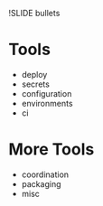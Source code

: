 !SLIDE bullets
# Tools #

* deploy
* secrets
* configuration
* environments
* ci

# More Tools #

* coordination
* packaging
* misc
